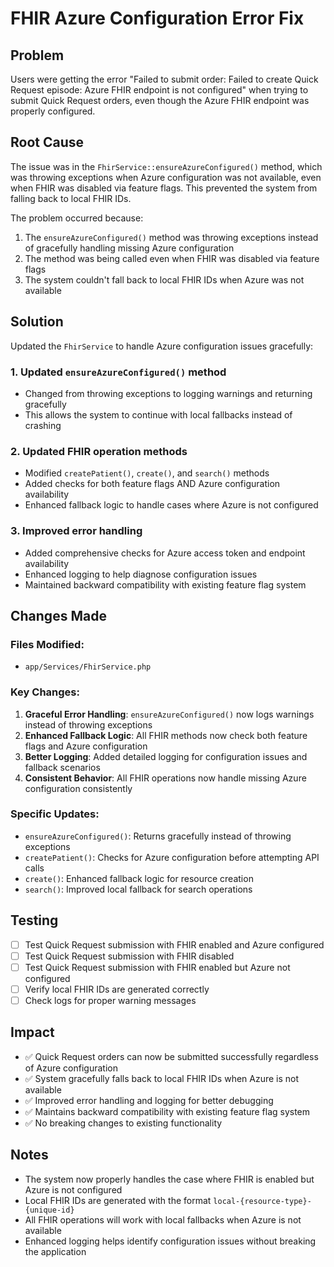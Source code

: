 # FHIR Azure Configuration Error Fix

## Problem
Users were getting the error "Failed to submit order: Failed to create Quick Request episode: Azure FHIR endpoint is not configured" when trying to submit Quick Request orders, even though the Azure FHIR endpoint was properly configured.

## Root Cause
The issue was in the `FhirService::ensureAzureConfigured()` method, which was throwing exceptions when Azure configuration was not available, even when FHIR was disabled via feature flags. This prevented the system from falling back to local FHIR IDs.

The problem occurred because:
1. The `ensureAzureConfigured()` method was throwing exceptions instead of gracefully handling missing Azure configuration
2. The method was being called even when FHIR was disabled via feature flags
3. The system couldn't fall back to local FHIR IDs when Azure was not available

## Solution
Updated the `FhirService` to handle Azure configuration issues gracefully:

### 1. Updated `ensureAzureConfigured()` method
- Changed from throwing exceptions to logging warnings and returning gracefully
- This allows the system to continue with local fallbacks instead of crashing

### 2. Updated FHIR operation methods
- Modified `createPatient()`, `create()`, and `search()` methods
- Added checks for both feature flags AND Azure configuration availability
- Enhanced fallback logic to handle cases where Azure is not configured

### 3. Improved error handling
- Added comprehensive checks for Azure access token and endpoint availability
- Enhanced logging to help diagnose configuration issues
- Maintained backward compatibility with existing feature flag system

## Changes Made

### Files Modified:
- `app/Services/FhirService.php`

### Key Changes:
1. **Graceful Error Handling**: `ensureAzureConfigured()` now logs warnings instead of throwing exceptions
2. **Enhanced Fallback Logic**: All FHIR methods now check both feature flags and Azure configuration
3. **Better Logging**: Added detailed logging for configuration issues and fallback scenarios
4. **Consistent Behavior**: All FHIR operations now handle missing Azure configuration consistently

### Specific Updates:
- `ensureAzureConfigured()`: Returns gracefully instead of throwing exceptions
- `createPatient()`: Checks for Azure configuration before attempting API calls
- `create()`: Enhanced fallback logic for resource creation
- `search()`: Improved local fallback for search operations

## Testing
- [ ] Test Quick Request submission with FHIR enabled and Azure configured
- [ ] Test Quick Request submission with FHIR disabled
- [ ] Test Quick Request submission with FHIR enabled but Azure not configured
- [ ] Verify local FHIR IDs are generated correctly
- [ ] Check logs for proper warning messages

## Impact
- ✅ Quick Request orders can now be submitted successfully regardless of Azure configuration
- ✅ System gracefully falls back to local FHIR IDs when Azure is not available
- ✅ Improved error handling and logging for better debugging
- ✅ Maintains backward compatibility with existing feature flag system
- ✅ No breaking changes to existing functionality

## Notes
- The system now properly handles the case where FHIR is enabled but Azure is not configured
- Local FHIR IDs are generated with the format `local-{resource-type}-{unique-id}`
- All FHIR operations will work with local fallbacks when Azure is not available
- Enhanced logging helps identify configuration issues without breaking the application 